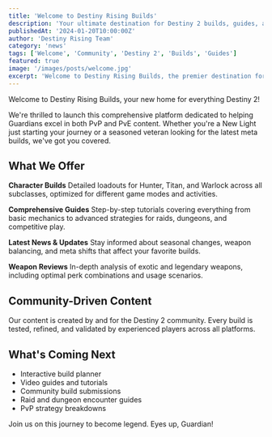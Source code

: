 ```yaml
---
title: 'Welcome to Destiny Rising Builds'
description: 'Your ultimate destination for Destiny 2 builds, guides, and community-driven content. Discover the best PvP and PvE strategies to dominate the battlefield.'
publishedAt: '2024-01-20T10:00:00Z'
author: 'Destiny Rising Team'
category: 'news'
tags: ['Welcome', 'Community', 'Destiny 2', 'Builds', 'Guides']
featured: true
image: '/images/posts/welcome.jpg'
excerpt: 'Welcome to Destiny Rising Builds, the premier destination for Destiny 2 builds, guides, and meta analysis.'
---
```


Welcome to Destiny Rising Builds, your new home for everything Destiny 2!

We're thrilled to launch this comprehensive platform dedicated to helping Guardians excel in both PvP and PvE content. Whether you're a New Light just starting your journey or a seasoned veteran looking for the latest meta builds, we've got you covered.

## What We Offer

**Character Builds**
Detailed loadouts for Hunter, Titan, and Warlock across all subclasses, optimized for different game modes and activities.

**Comprehensive Guides**
Step-by-step tutorials covering everything from basic mechanics to advanced strategies for raids, dungeons, and competitive play.

**Latest News & Updates**
Stay informed about seasonal changes, weapon balancing, and meta shifts that affect your favorite builds.

**Weapon Reviews**
In-depth analysis of exotic and legendary weapons, including optimal perk combinations and usage scenarios.

## Community-Driven Content

Our content is created by and for the Destiny 2 community. Every build is tested, refined, and validated by experienced players across all platforms.

## What's Coming Next

- Interactive build planner
- Video guides and tutorials
- Community build submissions
- Raid and dungeon encounter guides
- PvP strategy breakdowns

Join us on this journey to become legend. Eyes up, Guardian!